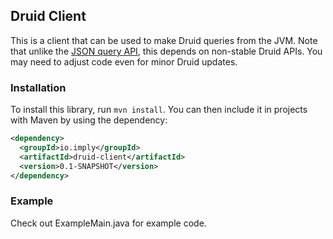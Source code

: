 ## Druid Client

This is a client that can be used to make Druid queries from the JVM. Note that unlike the
[JSON query API](http://druid.io/docs/latest/querying/querying.html), this depends on non-stable Druid
APIs. You may need to adjust code even for minor Druid updates.

### Installation

To install this library, run `mvn install`. You can then include it in projects with Maven by using
the dependency:

```xml
<dependency>
  <groupId>io.imply</groupId>
  <artifactId>druid-client</artifactId>
  <version>0.1-SNAPSHOT</version>
</dependency>
```

### Example

Check out ExampleMain.java for example code.
